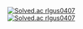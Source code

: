 [![Solved.ac
rlgus0407](http://mazassumnida.wtf/api/mini/generate_badge?boj=rlgus0407)](https://solved.ac/rlgus0407)
<br/>
[![Solved.ac
rlgus0407](http://mazassumnida.wtf/api/v2/generate_badge?boj=rlgus0407)](https://solved.ac/rlgus0407)
